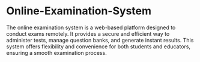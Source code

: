 # Online-Examination-System
The online examination system is a web-based platform designed to conduct exams remotely. It provides a secure and efficient way to administer tests, manage question banks, and generate instant results. This system offers flexibility and convenience for both students and educators, ensuring a smooth examination process.
